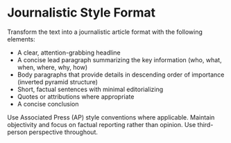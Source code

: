 # Journalistic Style Format

Transform the text into a journalistic article format with the following elements:

- A clear, attention-grabbing headline
- A concise lead paragraph summarizing the key information (who, what, when, where, why, how)
- Body paragraphs that provide details in descending order of importance (inverted pyramid structure)
- Short, factual sentences with minimal editorializing
- Quotes or attributions where appropriate
- A concise conclusion

Use Associated Press (AP) style conventions where applicable. Maintain objectivity and focus on factual reporting rather than opinion. Use third-person perspective throughout.
